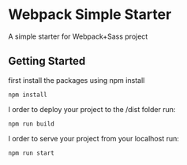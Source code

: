 # Webpack Simple Starter
A simple starter for Webpack+Sass project

## Getting Started

first install the packages using npm install
```
npm install
```
I order to deploy your project to the /dist folder run:
```
npm run build
```

I order to serve your project from your localhost run:
```
npm run start
```

